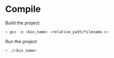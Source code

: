 # Compile

Build the project:

```sh
> gcc -o <bin_name> <relative_path/filename.c>
```

Run the project

```sh
> ./<bin_name>
```
